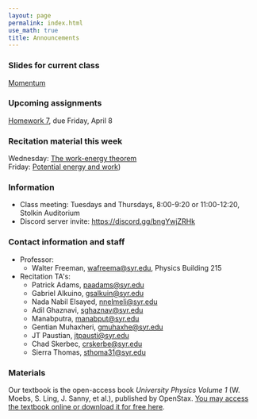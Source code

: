 ```yaml
---
layout: page 
permalink: index.html
use_math: true
title: Announcements
---
```


### Slides for current class

<a href="slides/lec16/lec16.pdf">Momentum</a>

### Upcoming assignments

<a href="hw/hw7/hw7.pdf">Homework 7</a>, due Friday, April 8

### Recitation material this week

Wednesday: <a href="recitation/week7/recitation-energy-1.pdf">The work-energy theorem</a><br>
Friday: <a href="recitation/week7/recitation-potential-energy.pdf">Potential energy and work</a>)

### Information
- Class meeting: Tuesdays and Thursdays, 8:00-9:20 or 11:00-12:20, Stolkin Auditorium 
- Discord server invite: <https://discord.gg/bngYwjZRHk>

### Contact information and staff
-   Professor: 
    - Walter Freeman, <wafreema@syr.edu>, Physics Building 215 
-   Recitation TA's:
    * Patrick Adams, <paadams@syr.edu>
    * Gabriel Alkuino, <gsalkuin@syr.edu>
    * Nada Nabil Elsayed, <nnelmeli@syr.edu>
    * Adil Ghaznavi, <sghaznav@syr.edu>
    * Manabputra, <manabput@syr.edu>
    * Gentian Muhaxheri, <gmuhaxhe@syr.edu>
    * JT Paustian, <jtpausti@syr.edu>
    * Chad Skerbec, <crskerbe@syr.edu>
    * Sierra Thomas, <sthoma31@syr.edu>

### Materials

Our textbook is the open-access book *University Physics Volume 1* (W. Moebs, S. Ling, J. Sanny, et al.), published by OpenStax. <a href="https://openstax.org/details/books/university-physics-volume-1">You may access the textbook online or download it for free here</a>. 


